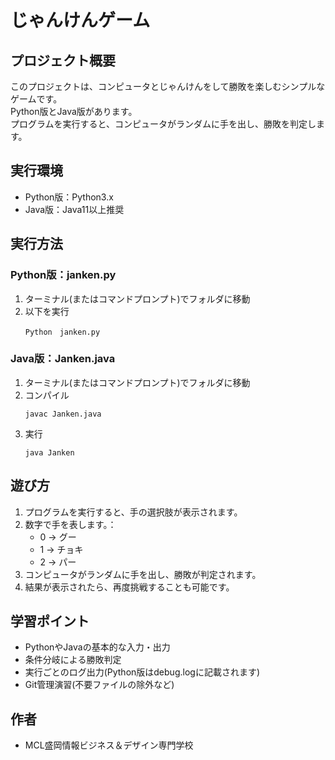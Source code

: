# じゃんけんゲーム
## プロジェクト概要
このプロジェクトは、コンピュータとじゃんけんをして勝敗を楽しむシンプルなゲームです。  
Python版とJava版があります。  
プログラムを実行すると、コンピュータがランダムに手を出し、勝敗を判定します。
## 実行環境
- Python版：Python3.x
- Java版：Java11以上推奨
## 実行方法
### Python版：janken.py
1. ターミナル(またはコマンドプロンプト)でフォルダに移動  
1. 以下を実行
    ```
    Python　janken.py
    ```
### Java版：Janken.java
1. ターミナル(またはコマンドプロンプト)でフォルダに移動
1. コンパイル
    ```
    javac Janken.java
   ```
1. 実行
    ```
    java Janken
    ```
## 遊び方
1. プログラムを実行すると、手の選択肢が表示されます。
1. 数字で手を表します。： 
    - 0 → グー
    - 1 → チョキ
    - 2 → パー
3. コンピュータがランダムに手を出し、勝敗が判定されます。  
1. 結果が表示されたら、再度挑戦することも可能です。

## 学習ポイント
- PythonやJavaの基本的な入力・出力
- 条件分岐による勝敗判定
- 実行ごとのログ出力(Python版はdebug.logに記載されます)  
- Git管理演習(不要ファイルの除外など)
## 作者
- MCL盛岡情報ビジネス＆デザイン専門学校
